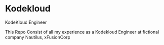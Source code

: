 # Kodekloud
KodeKloud Engineer

This Repo Consist of all my experience as a Kodekloud Engineer at fictional company Nautilus, xFusionCorp
